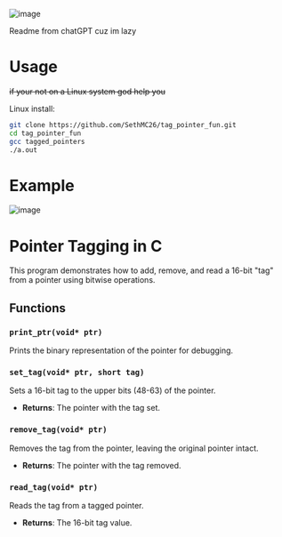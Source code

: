 ![image](https://github.com/user-attachments/assets/50ed4bf9-1e18-436b-9eb5-533a4b5dde91)

Readme from chatGPT cuz im lazy
# Usage
~~if your not on a Linux system god help you~~ 

Linux install: 
```bash
git clone https://github.com/SethMC26/tag_pointer_fun.git
cd tag_pointer_fun 
gcc tagged_pointers 
./a.out
```

# Example 
![image](https://github.com/user-attachments/assets/5287fa8b-5caf-4ff3-88c4-7607331a4141)

# Pointer Tagging in C

This program demonstrates how to add, remove, and read a 16-bit "tag" from a pointer using bitwise operations.

## Functions

### `print_ptr(void* ptr)`
Prints the binary representation of the pointer for debugging.

### `set_tag(void* ptr, short tag)`
Sets a 16-bit tag to the upper bits (48-63) of the pointer.

- **Returns**: The pointer with the tag set.

### `remove_tag(void* ptr)`
Removes the tag from the pointer, leaving the original pointer intact.

- **Returns**: The pointer with the tag removed.

### `read_tag(void* ptr)`
Reads the tag from a tagged pointer.

- **Returns**: The 16-bit tag value.

